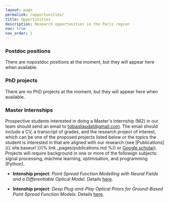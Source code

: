 ```yaml
---
layout: page
permalink: /opportunities/
title: Opportunities
description: Research opportunities in the Paris region
nav: true
nav_order: 1
---
```



### Postdoc positions

There are nopostdoc positions at the moment, but they will appear here when available.


### PhD projects

There are no PhD projects at the moment, but they will appear here when available.


### Master Internships


Prospective students interested in doing a Master's internship (M2) in our team should send an email to [tobiasliaudat@gmail.com](mailto:tobiasliaudat@gmail.com). The email should include a CV, a transcript of grades, and the research project of interest, which can be one of the proposed projects listed below or the topics the student is interested in that are aligned with our research (see [Publications]({{ site.baseurl }}{% link _pages/publications.md %}) or [Google scholar](https://scholar.google.com/citations?user=5YLM_sEAAAAJ)). Projects will require background in one or more of the followign subjects: signal processing, machine learning, optimisation, and programming (Python).


- **Intenship project**: _Point Spread Function Modelling with Neural Fields and a Differentiable Optical Model._ Details [here](/assets/opportunities/2024_internship_offer_n1.pdf).

- **Intenship project**: _Deep Plug-and-Play Optical Priors for Ground-Based Point Spread Function Models._ Details [here](/assets/opportunities/2024_internship_offer_n2.pdf).

